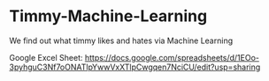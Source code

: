# Timmy-Machine-Learning
We find out what timmy likes and hates via Machine Learning

Google Excel Sheet: https://docs.google.com/spreadsheets/d/1EOo-3pyhguC3Nf7oONATlpYwwVxXTlpCwgqen7NciCU/edit?usp=sharing
